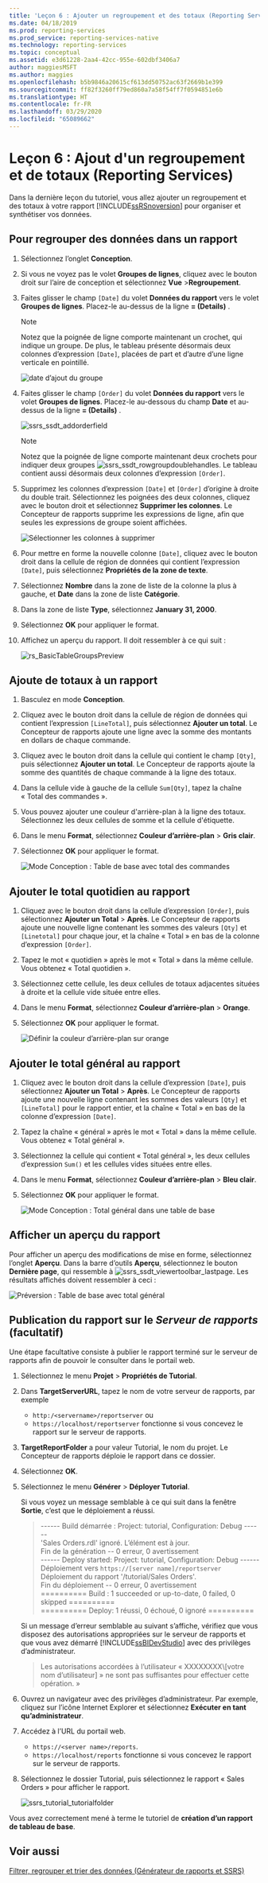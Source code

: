 ```yaml
---
title: 'Leçon 6 : Ajouter un regroupement et des totaux (Reporting Services) | Microsoft Docs'
ms.date: 04/18/2019
ms.prod: reporting-services
ms.prod_service: reporting-services-native
ms.technology: reporting-services
ms.topic: conceptual
ms.assetid: e3d61228-2aa4-42cc-955e-602dbf3406a7
author: maggiesMSFT
ms.author: maggies
ms.openlocfilehash: b5b9846a20615cf613dd50752ac63f2669b1e399
ms.sourcegitcommit: ff82f3260ff79ed860a7a58f54ff7f0594851e6b
ms.translationtype: HT
ms.contentlocale: fr-FR
ms.lasthandoff: 03/29/2020
ms.locfileid: "65089662"
---
```

# <a name="lesson-6-adding-grouping-and-totals-reporting-services"></a>Leçon 6 : Ajout d'un regroupement et de totaux (Reporting Services)

Dans la dernière leçon du tutoriel, vous allez ajouter un regroupement et des totaux à votre rapport [!INCLUDE[ssRSnoversion](../includes/ssrsnoversion-md.md)] pour organiser et synthétiser vos données.  

## <a name="to-group-data-in-a-report"></a>Pour regrouper des données dans un rapport

1. Sélectionnez l’onglet **Conception**.
2. Si vous ne voyez pas le volet **Groupes de lignes**, cliquez avec le bouton droit sur l’aire de conception et sélectionnez **Vue** >**Regroupement**.
3. Faites glisser le champ `[Date]` du volet **Données du rapport** vers le volet **Groupes de lignes**. Placez-le au-dessus de la ligne **= (Details)** .

    > [!NOTE]
    > Notez que la poignée de ligne comporte maintenant un crochet, qui indique un groupe. De plus, le tableau présente désormais deux colonnes d’expression `[Date]`, placées de part et d’autre d’une ligne verticale en pointillé.
    >
    >![date d’ajout du groupe](media/rs-basictablegroups1design.png "date d’ajout du groupe")
4. Faites glisser le champ `[Order]` du volet **Données du rapport** vers le volet **Groupes de lignes**. Placez-le au-dessous du champ **Date** et au-dessus de la ligne **= (Details)** .

    ![ssrs_ssdt_addorderfield](media/ssrs-ssdt-addorderfield.png)

    > [!NOTE]
    > Notez que la poignée de ligne comporte maintenant deux crochets pour indiquer deux groupes ![ssrs_ssdt_rowgroupdoublehandles](media/ssrs-ssdt-rowgroupdoublehandles.png). Le tableau contient aussi désormais deux colonnes d’expression `[Order]`.

5. Supprimez les colonnes d’expression `[Date]` et `[Order]` d’origine à droite du double trait. Sélectionnez les poignées des deux colonnes, cliquez avec le bouton droit et sélectionnez **Supprimer les colonnes**. Le Concepteur de rapports supprime les expressions de ligne, afin que seules les expressions de groupe soient affichées.

    ![Sélectionner les colonnes à supprimer](media/rs-basictablegroupsdeletecols.gif "Sélectionner les colonnes à supprimer")

6. Pour mettre en forme la nouvelle colonne `[Date]`, cliquez avec le bouton droit dans la cellule de région de données qui contient l’expression `[Date]`, puis sélectionnez **Propriétés de la zone de texte**.
7. Sélectionnez **Nombre** dans la zone de liste de la colonne la plus à gauche, et **Date** dans la zone de liste **Catégorie**.
8. Dans la zone de liste **Type**, sélectionnez **January 31, 2000**.
9. Sélectionnez **OK** pour appliquer le format.
10. Affichez un aperçu du rapport. Il doit ressembler à ce qui suit :

    ![rs_BasicTableGroupsPreview](media/rs-basictablegroupspreview.png)

## <a name="adding-totals-to-a-report"></a>Ajoute de totaux à un rapport

1. Basculez en mode **Conception**.
2. Cliquez avec le bouton droit dans la cellule de région de données qui contient l’expression `[LineTotal]`, puis sélectionnez **Ajouter un total**. Le Concepteur de rapports ajoute une ligne avec la somme des montants en dollars de chaque commande.
3. Cliquez avec le bouton droit dans la cellule qui contient le champ `[Qty]`, puis sélectionnez **Ajouter un total**. Le Concepteur de rapports ajoute la somme des quantités de chaque commande à la ligne des totaux.
4. Dans la cellule vide à gauche de la cellule `Sum[Qty]`, tapez la chaîne « Total des commandes ».
5. Vous pouvez ajouter une couleur d'arrière-plan à la ligne des totaux. Sélectionnez les deux cellules de somme et la cellule d'étiquette.  
6. Dans le menu **Format**, sélectionnez **Couleur d’arrière-plan** > **Gris clair**.
7. Sélectionnez **OK** pour appliquer le format.

   ![Mode Conception : Table de base avec total des commandes](media/rs-basictablesumlinetotaldesign.gif "Mode Conception : Table de base avec total des commandes")

## <a name="add-the-daily-total-to-the-report"></a>Ajouter le total quotidien au rapport

1. Cliquez avec le bouton droit dans la cellule d’expression `[Order]`, puis sélectionnez **Ajouter un Total** > **Après**. Le Concepteur de rapports ajoute une nouvelle ligne contenant les sommes des valeurs `[Qty]` et `[Linetotal]` pour chaque jour, et la chaîne « Total » en bas de la colonne d’expression `[Order]`.
2. Tapez le mot « quotidien » après le mot « Total » dans la même cellule. Vous obtenez « Total quotidien ».
3. Sélectionnez cette cellule, les deux cellules de totaux adjacentes situées à droite et la cellule vide située entre elles.
4. Dans le menu **Format**, sélectionnez **Couleur d’arrière-plan** > **Orange**.
5. Sélectionnez **OK** pour appliquer le format.

   ![Définir la couleur d’arrière-plan sur orange](media/rs-basictablesumdaytotaldesign.gif "rs_BasicTableSumDayTotalDesign")

## <a name="add-the-grand-total-to-the-report"></a>Ajouter le total général au rapport

1. Cliquez avec le bouton droit dans la cellule d’expression `[Date]`, puis sélectionnez **Ajouter un Total** > **Après**. Le Concepteur de rapports ajoute une nouvelle ligne contenant les sommes des valeurs `[Qty]` et `[LineTotal]` pour le rapport entier, et la chaîne « Total » en bas de la colonne d’expression `[Date]`.
2. Tapez la chaîne « général » après le mot « Total » dans la même cellule. Vous obtenez « Total général ».
3. Sélectionnez la cellule qui contient « Total général », les deux cellules d’expression `Sum()` et les cellules vides situées entre elles.
4. Dans le menu **Format**, sélectionnez **Couleur d’arrière-plan** > **Bleu clair**.
5. Sélectionnez **OK** pour appliquer le format.

    ![Mode Conception : Total général dans une table de base](media/rs-basictablesumgrandtotaldesign.gif "Mode Conception : Total général dans une table de base")

## <a name="preview-the-report"></a>Afficher un aperçu du rapport

Pour afficher un aperçu des modifications de mise en forme, sélectionnez l’onglet **Aperçu**. Dans la barre d’outils **Aperçu**, sélectionnez le bouton **Dernière page**, qui ressemble à ![ssrs_ssdt_viewertoolbar_lastpage](media/ssrs-ssdt-viewertoolbar-lastpage.png). Les résultats affichés doivent ressembler à ceci :

   ![Préversion : Table de base avec total général](media/rs-basictablesumgrandtotalpreview.gif "Aperçu : Table de base avec total général")

## <a name="publishing-the-report-to-the-report-server-optional"></a>Publication du rapport sur le *Serveur de rapports* (facultatif)

Une étape facultative consiste à publier le rapport terminé sur le serveur de rapports afin de pouvoir le consulter dans le portail web.

1. Sélectionnez le menu **Projet** > **Propriétés de Tutorial**.
2. Dans **TargetServerURL**, tapez le nom de votre serveur de rapports, par exemple
    - `http:/<servername>/reportserver` ou
    - `https://localhost/reportserver` fonctionne si vous concevez le rapport sur le serveur de rapports.

3. **TargetReportFolder** a pour valeur Tutorial, le nom du projet. Le Concepteur de rapports déploie le rapport dans ce dossier.
4. Sélectionnez **OK**.
5. Sélectionnez le menu **Générer** > **Déployer Tutorial**.

    Si vous voyez un message semblable à ce qui suit dans la fenêtre **Sortie**, c’est que le déploiement a réussi.

    > ------ Build démarrée : Project: tutorial, Configuration: Debug ------  
    > 'Sales Orders.rdl' ignoré. L’élément est à jour.  
    > Fin de la génération -- 0 erreur, 0 avertissement  
    > ------ Deploy started: Project: tutorial, Configuration: Debug ------  
    > Déploiement vers `https://[server name]/reportserver`  
    > Déploiement du rapport '/tutorial/Sales Orders'.  
    > Fin du déploiement -- 0 erreur, 0 avertissement  
    > ========== Build : 1 succeeded or up-to-date, 0 failed, 0 skipped ==========  
    > ========== Deploy: 1 réussi, 0 échoué, 0 ignoré ==========  

    Si un message d’erreur semblable au suivant s’affiche, vérifiez que vous disposez des autorisations appropriées sur le serveur de rapports et que vous avez démarré [!INCLUDE[ssBIDevStudio](../includes/ssbidevstudio-md.md)] avec des privilèges d’administrateur.
    >
    > Les autorisations accordées à l’utilisateur « XXXXXXXX\\[votre nom d’utilisateur] » ne sont pas suffisantes pour effectuer cette opération. »

6. Ouvrez un navigateur avec des privilèges d’administrateur. Par exemple, cliquez sur l’icône Internet Explorer et sélectionnez **Exécuter en tant qu’administrateur**.
7. Accédez à l’URL du portail web.
   - `https://<server name>/reports`.
   - `https://localhost/reports` fonctionne si vous concevez le rapport sur le serveur de rapports.

8. Sélectionnez le dossier Tutorial, puis sélectionnez le rapport « Sales Orders » pour afficher le rapport.

    ![ssrs_tutorial_tutorialfolder](media/ssrs-tutorial-tutorialfolder.png)  

Vous avez correctement mené à terme le tutoriel de **création d’un rapport de tableau de base**.

## <a name="see-also"></a>Voir aussi

[Filtrer, regrouper et trier des données &#40;Générateur de rapports et SSRS&#41;](report-design/filter-group-and-sort-data-report-builder-and-ssrs.md)
